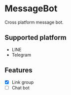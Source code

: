 MessageBot
========================

Cross platform message bot.


Supported platform
-----------------------

- LINE
- Telegram


Features
-----------------------

- [x] Link group
- [ ] Chat bot
